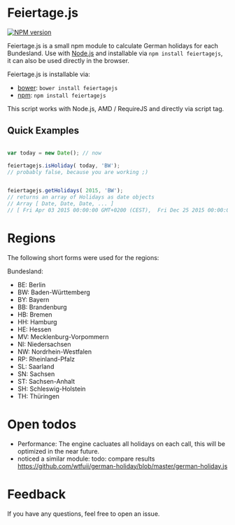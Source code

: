 # Feiertage.js

[![NPM version](http://img.shields.io/npm/v/async.svg)](https://www.npmjs.org/package/feiertagejs)


Feiertage.js is a small npm module to calculate German holidays for each Bundesland.
Use with [Node.js](http://nodejs.org) and installable via `npm install feiertagejs`,
it can also be used directly in the browser.

Feiertage.js is installable via:

- [bower](http://bower.io/): `bower install feiertagejs`
- [npm](http://npm.io/): `npm install feiertagejs`



This script works with Node.js, AMD / RequireJS and directly via script tag.
## Quick Examples

```javascript

var today = new Date(); // now

feiertagejs.isHoliday( today, 'BW');
// probably false, because you are working ;)


feiertagejs.getHolidays( 2015, 'BW');
// returns an array of Holidays as date objects
// Array [ Date, Date, Date, ... ]
// [ Fri Apr 03 2015 00:00:00 GMT+0200 (CEST),  Fri Dec 25 2015 00:00:00 GMT+0100 (CET), ...]

```

# Regions

The following short forms were used for the regions:


 Bundesland:
 * 	BE: Berlin
 * 	BW: Baden-Württemberg
 * 	BY: Bayern
 * 	BB: Brandenburg
 * 	HB: Bremen
 * 	HH: Hamburg
 * 	HE: Hessen
 * 	MV: Mecklenburg-Vorpommern
 * 	NI: Niedersachsen
 * 	NW: Nordrhein-Westfalen
 * 	RP: Rheinland-Pfalz
 * 	SL: Saarland
 * 	SN: Sachsen
 * 	ST: Sachsen-Anhalt
 * 	SH: Schleswig-Holstein
 * 	TH: Thüringen

# Open todos

* Performance: The engine cacluates all holidays on each call, this will be optimized in the near future.
* noticed a similar module: todo: compare results https://github.com/wtfuii/german-holiday/blob/master/german-holiday.js

# Feedback

If you have any questions, feel free to open an issue.
